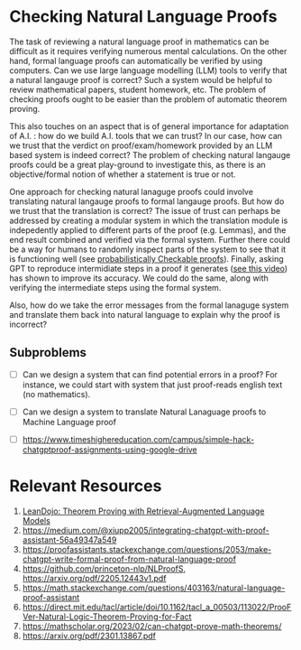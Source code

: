 # Checking Natural Language Proofs

The task of reviewing a natural language proof in mathematics can be difficult as it requires verifying numerous mental calculations. On the other hand, formal language proofs can automatically be verified by using computers. Can we use large language modelling (LLM) tools to verify that a natural langauge proof is correct? Such a system would be helpful to review mathematical papers, student homework, etc. The problem of checking proofs ought to be easier than the problem of automatic theorem proving. 

This also touches on an aspect that is of general importance for adaptation of A.I. : how do we build A.I. tools that we can trust? In our case, how can we trust that the verdict on proof/exam/homework provided by an LLM based system is indeed correct? The problem of checking natural langauge proofs could be a great play-ground to investigate this, as there is an objective/formal notion of whether a statement is true or not. 

One approach for checking natural lanaguge proofs could involve translating natural langauge proofs to formal langauge proofs. But  how do we trust that the translation is correct? The issue of trust can perhaps be addressed by creating a modular system in which the translation module is indepedently applied to different parts of the proof (e.g. Lemmas), and the end result combined and verified via the formal system. Further there could be a way for humans to randomly inspect parts of the system to see that it is functioning well (see [probabilistically Checkable proofs](https://en.wikipedia.org/wiki/Probabilistically_checkable_proof)). Finally, asking GPT to reproduce intermidiate steps in a proof it generates ([see this video](https://youtu.be/hJP5GqnTrNo?t=767)) has shown to improve its accuracy. We could do the same, along with verifying the intermediate steps using the formal system. 

Also, how do we take the error messages from the formal lanaguge system and translate them back into natural language to explain why the proof is incorrect? 

## Subproblems

- [ ] Can we design a system that can find potential errors in a proof? For instance, we could start with system that just proof-reads english text (no mathematics). 
- [ ] Can we design a system to translate Natural Lanaguage proofs to Machine Language proof
- [ ] https://www.timeshighereducation.com/campus/simple-hack-chatgptproof-assignments-using-google-drive


# Relevant Resources 

1. [LeanDojo: Theorem Proving with Retrieval-Augmented Language Models](https://arxiv.org/pdf/2306.15626.pdf)
2. https://medium.com/@xiupp2005/integrating-chatgpt-with-proof-assistant-56a49347a549
3. https://proofassistants.stackexchange.com/questions/2053/make-chatgpt-write-formal-proof-from-natural-language-proof
4. https://github.com/princeton-nlp/NLProofS, https://arxiv.org/pdf/2205.12443v1.pdf
5. https://math.stackexchange.com/questions/403163/natural-language-proof-assistant
6. https://direct.mit.edu/tacl/article/doi/10.1162/tacl_a_00503/113022/ProoFVer-Natural-Logic-Theorem-Proving-for-Fact
7. https://mathscholar.org/2023/02/can-chatgpt-prove-math-theorems/
8. https://arxiv.org/pdf/2301.13867.pdf

